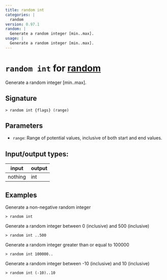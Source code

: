 ```yaml
---
title: random int
categories: |
  random
version: 0.97.1
random: |
  Generate a random integer [min..max].
usage: |
  Generate a random integer [min..max].
---
```

<!-- This file is automatically generated. Please edit the command in https://github.com/nushell/nushell instead. -->

# `random int` for [random](/commands/categories/random.md)

<div class='command-title'>Generate a random integer [min..max].</div>

## Signature

```> random int {flags} (range)```

## Parameters

 -  `range`: Range of potential values, inclusive of both start and end values.


## Input/output types:

| input   | output |
| ------- | ------ |
| nothing | int    |

## Examples

Generate a non-negative random integer
```nu
> random int

```

Generate a random integer between 0 (inclusive) and 500 (inclusive)
```nu
> random int ..500

```

Generate a random integer greater than or equal to 100000
```nu
> random int 100000..

```

Generate a random integer between -10 (inclusive) and 10 (inclusive)
```nu
> random int (-10)..10

```
